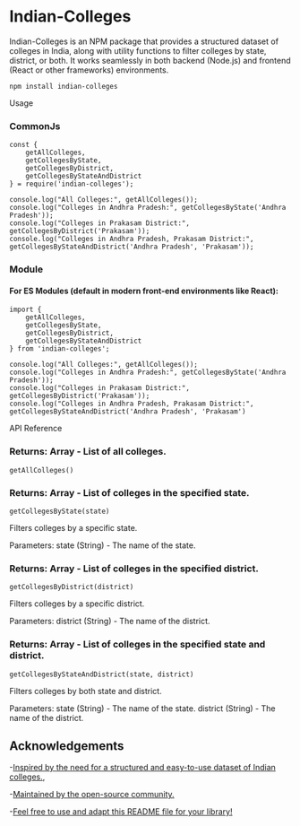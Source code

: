 
# Indian-Colleges
Indian-Colleges is an NPM package that provides a structured dataset of colleges in India, along with utility functions to filter colleges by state, district, or both. It works seamlessly in both backend (Node.js) and frontend (React or other frameworks) environments.

```
npm install indian-colleges
```

Usage
### CommonJs


```
const {
    getAllColleges,
    getCollegesByState,
    getCollegesByDistrict,
    getCollegesByStateAndDistrict
} = require('indian-colleges');

console.log("All Colleges:", getAllColleges());
console.log("Colleges in Andhra Pradesh:", getCollegesByState('Andhra Pradesh'));
console.log("Colleges in Prakasam District:", getCollegesByDistrict('Prakasam'));
console.log("Colleges in Andhra Pradesh, Prakasam District:", getCollegesByStateAndDistrict('Andhra Pradesh', 'Prakasam'));
```


### Module

#### For ES Modules (default in modern front-end environments like React):

```
import {
    getAllColleges,
    getCollegesByState,
    getCollegesByDistrict,
    getCollegesByStateAndDistrict
} from 'indian-colleges';

console.log("All Colleges:", getAllColleges());
console.log("Colleges in Andhra Pradesh:", getCollegesByState('Andhra Pradesh'));
console.log("Colleges in Prakasam District:", getCollegesByDistrict('Prakasam'));
console.log("Colleges in Andhra Pradesh, Prakasam District:", getCollegesByStateAndDistrict('Andhra Pradesh', 'Prakasam')

```
API Reference

###  Returns: Array - List of all colleges.
```
getAllColleges()
```

### Returns: Array - List of colleges in the specified state.
```
getCollegesByState(state)
```
Filters colleges by a specific state.

Parameters:
state (String) - The name of the state.

### Returns: Array - List of colleges in the specified district.
```
getCollegesByDistrict(district)
```
Filters colleges by a specific district.

Parameters:
district (String) - The name of the district.
### Returns: Array - List of colleges in the specified state and district.
```
getCollegesByStateAndDistrict(state, district)
```
Filters colleges by both state and district.

Parameters:
state (String) - The name of the state.
district (String) - The name of the district.







## Acknowledgements
-[Inspired by the need for a structured and easy-to-use dataset of Indian colleges.](),

-[Maintained by the open-source community.]()

-[Feel free to use and adapt this README file for your library!]()